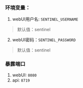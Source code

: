 ### 环境变量：
1. webUI用户名: `SENTINEL_USERNAME`
> 默认值：sentinel
2. webUI密码：`SENTINEL_PASSWORD`
> 默认值：sentinel
### 暴露端口
1. webUI: `8080`
2. api: `8719`

